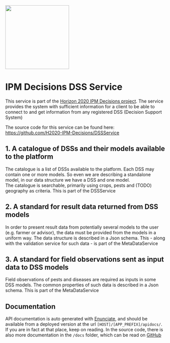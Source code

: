 <img src="https://ipmdecisions.net/media/phdj3qhd/output-onlinepngtools.png" width="200px;"/>

# IPM Decisions DSS Service
This service is part of the <a href="https://ipmdecisions.net/" target="new">Horizon 2020 IPM Decisions project</a>.
The service provides the system with sufficient information for a client to be able to connect to and get information from any registered DSS (Decision Support System)

The source code for this service can be found here: <a href="https://github.com/H2020-IPM-Decisions/DSSService" target="new">https://github.com/H2020-IPM-Decisions/DSSService</a>

## 1. A catalogue of DSSs and their models available to the platform
The catalogue is a list of DSSs available to the platform. Each DSS may contain one or more models. So even we are describing a standalone model, 
in our data structure we have a DSS and one model.  
The catalogue is searchable, primarily using crops, pests and (TODO) geography as criteria.
This is part of the DSSService

## 2. A standard for result data returned from DSS models
In order to present result data from potentially several models to the user (e.g. farmer or advisor), the data must be provided
from the models in a uniform way. The data structure is described in a Json schema. This - along with the validation service for
such data - is part of the MetaDataService

## 3. A standard for field observations sent as input data to DSS models
Field observations of pests and diseases are required as inputs in some DSS models. The common properties of such data is described in a Json schema. This is part of the MetaDataService

## Documentation
API documentation is auto generated with [Enunciate](https://enunciate.webcohesion.com/), and should be available from a deployed version at the url `[HOST]/[APP_PREFIX]/apidocs/`. If you are in fact at that place, keep on reading. In the source code, there is also more documentation in the `/docs` folder, which can be read on [GitHub](https://github.com/H2020-IPM-Decisions/DSSService/blob/develop/docs/index.md)
